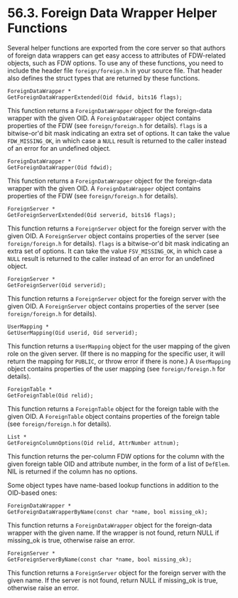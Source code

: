 # 56.3. Foreign Data Wrapper Helper Functions

Several helper functions are exported from the core server so that authors of foreign data wrappers can get easy access to attributes of FDW-related objects, such as FDW options. To use any of these functions, you need to include the header file `foreign/foreign.h` in your source file. That header also defines the struct types that are returned by these functions.

```
ForeignDataWrapper *
GetForeignDataWrapperExtended(Oid fdwid, bits16 flags);
```

This function returns a `ForeignDataWrapper` object for the foreign-data wrapper with the given OID. A `ForeignDataWrapper` object contains properties of the FDW (see `foreign/foreign.h` for details). `flags` is a bitwise-or'd bit mask indicating an extra set of options. It can take the value `FDW_MISSING_OK`, in which case a `NULL` result is returned to the caller instead of an error for an undefined object.

```
ForeignDataWrapper *
GetForeignDataWrapper(Oid fdwid);
```

This function returns a `ForeignDataWrapper` object for the foreign-data wrapper with the given OID. A `ForeignDataWrapper` object contains properties of the FDW (see `foreign/foreign.h` for details).

```
ForeignServer *
GetForeignServerExtended(Oid serverid, bits16 flags);
```

This function returns a `ForeignServer` object for the foreign server with the given OID. A `ForeignServer` object contains properties of the server (see `foreign/foreign.h` for details). `flags` is a bitwise-or'd bit mask indicating an extra set of options. It can take the value `FSV_MISSING_OK`, in which case a `NULL` result is returned to the caller instead of an error for an undefined object.

```
ForeignServer *
GetForeignServer(Oid serverid);
```

This function returns a `ForeignServer` object for the foreign server with the given OID. A `ForeignServer` object contains properties of the server (see `foreign/foreign.h` for details).

```
UserMapping *
GetUserMapping(Oid userid, Oid serverid);
```

This function returns a `UserMapping` object for the user mapping of the given role on the given server. (If there is no mapping for the specific user, it will return the mapping for `PUBLIC`, or throw error if there is none.) A `UserMapping` object contains properties of the user mapping (see `foreign/foreign.h` for details).

```
ForeignTable *
GetForeignTable(Oid relid);
```

This function returns a `ForeignTable` object for the foreign table with the given OID. A `ForeignTable` object contains properties of the foreign table (see `foreign/foreign.h` for details).

```
List *
GetForeignColumnOptions(Oid relid, AttrNumber attnum);
```

This function returns the per-column FDW options for the column with the given foreign table OID and attribute number, in the form of a list of `DefElem`. NIL is returned if the column has no options.

Some object types have name-based lookup functions in addition to the OID-based ones:

```
ForeignDataWrapper *
GetForeignDataWrapperByName(const char *name, bool missing_ok);
```

This function returns a `ForeignDataWrapper` object for the foreign-data wrapper with the given name. If the wrapper is not found, return NULL if missing\_ok is true, otherwise raise an error.

```
ForeignServer *
GetForeignServerByName(const char *name, bool missing_ok);
```

This function returns a `ForeignServer` object for the foreign server with the given name. If the server is not found, return NULL if missing\_ok is true, otherwise raise an error.
